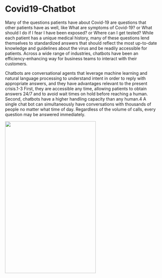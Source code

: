 # Covid19-Chatbot
Many of the questions patients have about Covid-19 are questions that other patients have as well, like What are symptoms of Covid-19? or What should I do if I fear I have been exposed? or Where can I get tested? While each patient has a unique medical history, many of these questions lend themselves to standardized answers that should reflect the most up-to-date knowledge and guidelines about the virus and be readily accessible for patients.  Across a wide range of industries, chatbots have been an efficiency-enhancing way for business teams to interact with their customers.


Chatbots are conversational agents that leverage machine learning and natural language processing to understand intent in order to reply with appropriate answers, and they have advantages relevant to the present crisis.1-3 First, they are accessible any time, allowing patients to obtain answers 24/7 and to avoid wait times on hold before reaching a human. Second, chatbots have a higher handling capacity than any human.4 A single chat bot can simultaneously have conversations with thousands of people no matter what time of day. Regardless of the volume of calls, every question may be answered immediately.


<img src="https://user-images.githubusercontent.com/64009514/116893936-251d4080-ac4f-11eb-95f9-d202a5e3dfed.jpg" height=500 width=300>
